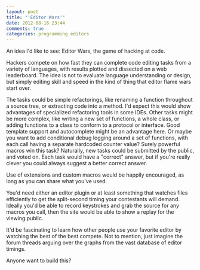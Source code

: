 ```yaml
---
layout: post
title: "'Editor Wars'"
date: 2012-08-16 23:44
comments: true
categories: programming editors
---
```


An idea I'd like to see: Editor Wars, the game of hacking at code.

Hackers compete on how fast they can complete code editing tasks from
a variety of languages, with results plotted and dissected on a 
web leaderboard. The idea is not to evaluate language understanding or
design, but simply editing skill and speed in the kind of thing that
editor flame wars start over. 

The tasks could be simple refactorings, like renaming a function
throughout a source tree, or extracting code into a method. I'd expect
this would show advantages of specialized refactoring tools in some
IDEs. Other tasks might be more complex, like writing a new set of
functions, a whole class, or adding functions to a class to conform to
a protocol or interface. Good template support and autocomplete might
be an advantage here. Or maybe you want to add conditional debug
logging around a set of functions, with each call having a separate
hardcoded counter value? Surely powerful macros win this task?
Naturally, new tasks could be submitted by the public, and voted on.
Each task would have a "correct" answer, but if you're really clever
you could always suggest a better correct answer.

Use of extensions and custom macros would be happily encouraged, as
long as you can share what you've used. 

You'd need either an editor plugin or at least something that watches
files efficiently to get the split-second timing your contestants will
demand. Ideally you'd be able to record keystrokes and grab the source
for any macros you call, then the site would be able to show a replay
for the viewing public.

It'd be fascinating to learn how other people use your favorite editor
by watching the best of the best compete. Not to mention, just imagine
the forum threads arguing over the graphs from the vast database of
editor timings.

Anyone want to build this?